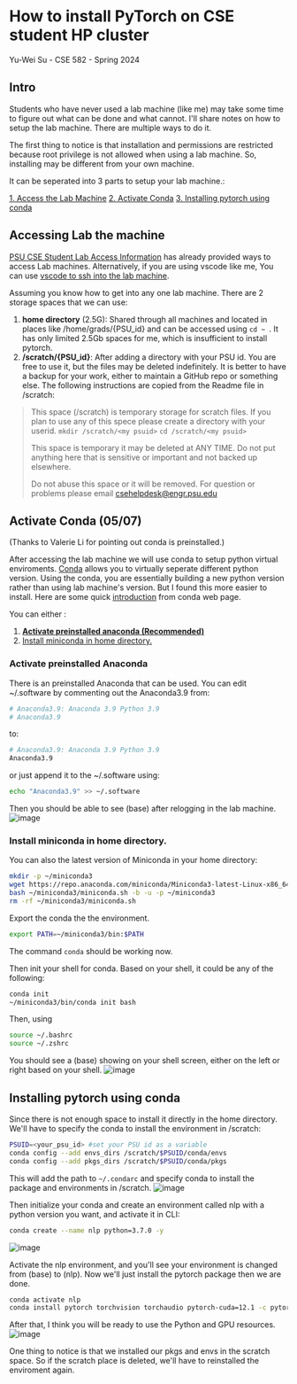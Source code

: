 # How to install PyTorch on CSE student HP cluster
Yu-Wei Su - CSE 582 - Spring 2024

## Intro
Students who have never used a lab machine (like me) may take some time to figure out what can be done and what cannot. I'll share notes on how to setup the lab machine. There are multiple ways to do it.

The first thing to notice is that installation and permissions are restricted because root privilege is not allowed when using a lab machine. So, installing may be different from your own machine.


It can be seperated into 3 parts to setup your lab machine.:

[1. Access the Lab Machine](#Accessing-Lab-the-machine)
[2. Activate Conda](#Activate-Conda-(05/07)) 
[3. Installing pytorch using conda](#Installing-pytorch-using-conda)

## Accessing Lab the machine
[PSU CSE Student Lab Access Information](https://www.eecs.psu.edu/cse-student-lab-access/index.aspx) has already provided ways to access Lab machines. 
Alternatively, if you are using vscode like me, You can use [vscode to ssh into the lab machine](https://code.visualstudio.com/docs/remote/ssh).

Assuming you know how to get into any one lab machine. There are 2 storage spaces that we can use:
1. **home directory** (2.5G): Shared through all machines and located in places like /home/grads/{PSU_id} and can be accessed using `cd ~ `. It has only limited 2.5Gb spaces for me, which is insufficient to install pytorch.
2. **/scratch/{PSU_id}**: After adding a directory with your PSU id. You are free to use it, but the files may be deleted indefinitely. 
It is better to have a backup for your work, either to maintain a GitHub repo or something else. The following instructions are copied from the Readme file in /scratch:
>This space (/scratch) is temporary storage for scratch files.
If you plan to use any of this spece please create a directory with your userid.
        `mkdir /scratch/<my psuid>`
        `cd /scratch/<my psuid>`
>
>This space is temporary it may be deleted at ANY TIME.
Do not put anything here that is sensitive or important and not backed up elsewhere.
>
>
>Do not abuse this space or it will be removed.
>For question or problems please email csehelpdesk@engr.psu.edu

## Activate Conda (05/07) 
(Thanks to Valerie Li for pointing out conda is preinstalled.)

After accessing the lab machine we will use conda to setup python virtual enviroments.  [Conda](https://docs.conda.io/projects/miniconda/en/latest/index.html) allows you to virtually seperate different python version. Using the conda, you are essentially building a new python version rather than using lab machine's version. But I found this more easier to install. Here are some quick [introduction](https://conda.io/projects/conda/en/latest/user-guide/getting-started.html#managing-python "conda introduction") from conda web page. 

You can either :
1. [**Activate preinstalled anaconda (Recommended)**](#Activate-preinstalled-anaconda)
2. [Install miniconda in home directory.](#Install-miniconda-in-home-directory)

### Activate preinstalled Anaconda
There is an preinstalled Anaconda that can be used. You can edit ~/.software by commenting out the Anaconda3.9 from:
```bash
# Anaconda3.9: Anaconda 3.9 Python 3.9
# Anaconda3.9
```
to:
```bash
# Anaconda3.9: Anaconda 3.9 Python 3.9
Anaconda3.9
```

or just append it to the ~/.software using:
```bash
echo "Anaconda3.9" >> ~/.software
```

Then you should be able to see (base) after relogging in the lab machine.  
![image](https://hackmd.io/_uploads/r1ySsbq9T.png)


### Install miniconda in home directory.
You can also the latest version of Miniconda in your home directory:
```bash
mkdir -p ~/miniconda3
wget https://repo.anaconda.com/miniconda/Miniconda3-latest-Linux-x86_64.sh -O ~/miniconda3/miniconda.sh
bash ~/miniconda3/miniconda.sh -b -u -p ~/miniconda3
rm -rf ~/miniconda3/miniconda.sh
```
Export the conda the the environment.
```bash
export PATH=~/miniconda3/bin:$PATH
```
The command `conda` should be working now.

Then init your shell for conda.
Based on your shell, it could be any of the following:
```bash
conda init
~/miniconda3/bin/conda init bash
```
Then, using
```bash
source ~/.bashrc
source ~/.zshrc
```
You should see a (base) showing on your shell screen, either on the left or right based on your shell. 
![image](https://hackmd.io/_uploads/r1ySsbq9T.png)


## Installing pytorch using conda


Since there is not enough space to install it directly in the home directory. We'll have to specify the conda to install the environment in /scratch:
```bash
PSUID=<your_psu_id> #set your PSU id as a variable
conda config --add envs_dirs /scratch/$PSUID/conda/envs
conda config --add pkgs_dirs /scratch/$PSUID/conda/pkgs
```

This will add the path to `~/.condarc` and specify conda to install the package and environments in /scratch.
![image](https://hackmd.io/_uploads/BkVoj-qqT.png)

Then initialize your conda and create an environment called nlp with a python version you want, and activate it in CLI:

```bash
conda create --name nlp python=3.7.0 -y
```
![image](https://hackmd.io/_uploads/r1dRsWccp.png)
    
Activate the nlp environment, and you'll see your environment is changed from (base) to (nlp). Now we'll just install the pytorch package then we are done.

```bash
conda activate nlp
conda install pytorch torchvision torchaudio pytorch-cuda=12.1 -c pytorch -c nvidia 
```

After that, I think you will be ready to use the Python and GPU resources.
![image](https://hackmd.io/_uploads/HJwTnW5qa.png)

 One thing to notice is that we installed our pkgs and envs in the scratch space. So if the scratch place is deleted, we'll have to reinstalled the enviroment again. 
